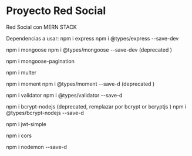 # Proyecto Red Social
Red Social con MERN STACK

Dependencias a usar:
npm i express
npm i @types/express --save-dev

npm i mongoose
npm i @types/mongoose --save-dev (deprecated )

npm i mongoose-pagination

npm i multer

npm i moment
npm i @types/moment --save-d (deprecated )

npm i validator
npm i @types/validator --save-d

npm i bcrypt-nodejs (deprecated, remplazar por bcrypt or bcryptjs )
npm i @types/bcrypt-nodejs --save-d

npm i jwt-simple

npm i cors

npm i nodemon --save-d

